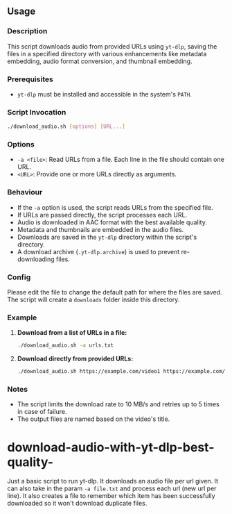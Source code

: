 ## Usage

### Description
This script downloads audio from provided URLs using `yt-dlp`, saving the files in a specified directory with various enhancements like metadata embedding, audio format conversion, and thumbnail embedding.

### Prerequisites
- `yt-dlp` must be installed and accessible in the system's `PATH`.

### Script Invocation
```bash
./download_audio.sh [options] [URL...]
```

### Options
- `-a <file>`: Read URLs from a file. Each line in the file should contain one URL.
- `<URL>`: Provide one or more URLs directly as arguments.

### Behaviour
- If the `-a` option is used, the script reads URLs from the specified file.
- If URLs are passed directly, the script processes each URL.
- Audio is downloaded in AAC format with the best available quality.
- Metadata and thumbnails are embedded in the audio files.
- Downloads are saved in the `yt-dlp` directory within the script's directory.
- A download archive (`.yt-dlp.archive`) is used to prevent re-downloading files.

### Config
Please edit the file to change the default path for where the files are saved. The script will create a `downloads` folder inside this directory.

### Example
1. **Download from a list of URLs in a file:**
    ```bash
    ./download_audio.sh -a urls.txt
    ```

2. **Download directly from provided URLs:**
    ```bash
    ./download_audio.sh https://example.com/video1 https://example.com/video2
    ```

### Notes
- The script limits the download rate to 10 MB/s and retries up to 5 times in case of failure.
- The output files are named based on the video's title.
# download-audio-with-yt-dlp-best-quality-
Just a basic script to run yt-dlp. It downloads an audio file per url given. It can also take in the param `-a file.txt` and process each url (new url per line). It also creates a file to remember which item has been successfully downloaded so it won't download duplicate files.
